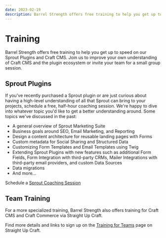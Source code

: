 ```yaml
---
date: 2023-02-19
description: Barrel Strength offers free training to help you get up to speed on our Sprout Plugins and Craft CMS.
---
```


# Training

Barrel Strength offers free training to help you get up to speed on our Sprout Plugins and Craft CMS. Join us to improve your own understanding of Craft CMS and the plugin ecosystem or invite your team for a small group session.

## Sprout Plugins

If you've recently purchased a Sprout plugin or are just curious about having a high-level understanding of all that Sprout can bring to your projects, schedule a free, half-hour coaching session. We're happy to dive into whatever topic you'd like to get a better understanding around. Some topics we've discussed in the past:

- A general overview of Sprout Marketing Suite
- Business goals around SEO, Email Marketing, and Reporting
- Design a content architecture for reusable landing pages with Forms
- Custom metadata for Social Sharing and Structured Data
- Customizing Form Templates and Email Templates using Twig
- Extending Sprout Plugins with new features such as additional Form Fields, Form Integration with third-party CRMs, Mailer Integrations with third-party email providers, and custom Data Sources
- Data migrations
- And more...

Schedule a [Sprout Coaching Session](https://barrelstrengthdesign.com/schedule/ben-parizek)

## Team Training

For a more specialized training, Barrel Strength also offers training for Craft CMS and Craft Commerce via Straight Up Craft.

Find more details and links to sign up on the [Training for Teams](https://straightupcraft.com/training/teams) page on Straight Up Craft.
